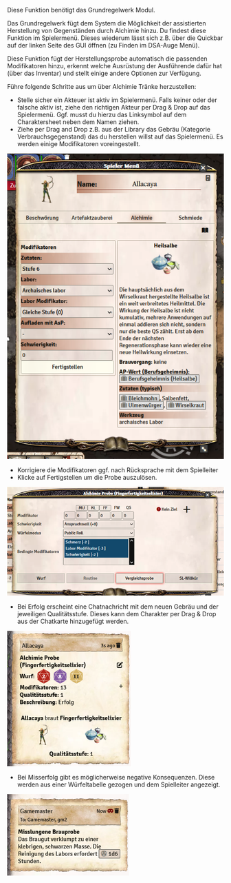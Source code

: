 Diese Funktion benötigt das Grundregelwerk Modul.

Das Grundregelwerk fügt dem System die Möglichkeit der assistierten Herstellung von Gegenständen durch Alchimie hinzu. Du findest diese Funktion im Spielermenü. Dieses wiederum lässt sich z.B. über die Quickbar auf der linken Seite des GUI öffnen (zu Finden im DSA-Auge Menü).

Diese Funktion fügt der Herstellungsprobe automatisch die passenden Modifikatoren hinzu, erkennt welche Ausrüstung der Ausführende dafür hat (über das Inventar) und stellt einige andere Optionen zur Verfügung.

Führe folgende Schritte aus um über Alchimie Tränke herzustellen:

* Stelle sicher ein Akteuer ist aktiv im Spielermenü. Falls keiner oder der falsche aktiv ist, ziehe den richtigen Akteur per Drag & Drop auf das Spielermenü. Ggf. musst du hierzu das Linksymbol auf dem Charaktersheet neben dem Namen ziehen.
* Ziehe per Drag and Drop z.B. aus der Library das Gebräu (Kategorie Verbrauchsgegenstand) das du herstellen willst auf das Spielermenü. Es werden einige Modifikatoren voreingestellt.

![Alchimie](de/images/alchimie-1.png)

* Korrigiere die Modifikatoren ggf. nach Rücksprache mit dem Spielleiter
* Klicke auf Fertigstellen um die Probe auszulösen.

![Alchimie](de/images/alchimie-2.png)

* Bei Erfolg erscheint eine Chatnachricht mit dem neuen Gebräu und der jeweiligen Qualitätsstufe. Dieses kann dem Charakter per Drag & Drop aus der Chatkarte hinzugefügt werden.

![Alchimie](de/images/alchimie-4.png)

* Bei Misserfolg gibt es möglicherweise negative Konsequenzen. Diese werden aus einer Würfeltabelle gezogen und dem Spielleiter angezeigt.

![Alchimie](de/images/alchimie-3.png)